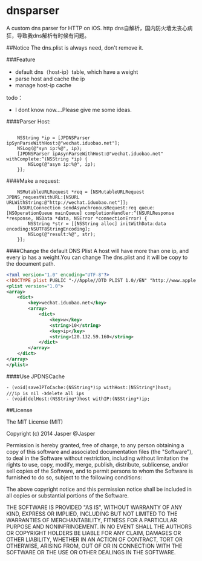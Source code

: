 # dnsparser
A custom dns parser for HTTP on iOS. http dns自解析，国内防火墙太丧心病狂，导致我dns解析有时候有问题。

##Notice
The dns.plist is always need, don't remove it.

###Feature
* default dns（host-ip）table, which have a weight
* parse host and cache the ip
* manage host-ip cache


todo：
* I dont know now....Please give me some ideas.



####Parser Host:

```objc

    NSString *ip = [JPDNSParser ipSynParseWithHost:@"wechat.iduobao.net"];
    NSLog(@"syn ip:%@", ip);
    [JPDNSParser ipAsynParseWithHost:@"wechat.iduobao.net" withComplete:^(NSString *ip) {
        NSLog(@"asyn ip:%@", ip);
    }];

```


####Make a request:


```objc 
    NSMutableURLRequest *req = [NSMutableURLRequest JPDNS_requestWithURL:[NSURL URLWithString:@"http://wechat.iduobao.net"]];
    [NSURLConnection sendAsynchronousRequest:req queue:[NSOperationQueue mainQueue] completionHandler:^(NSURLResponse *response, NSData *data, NSError *connectionError) {
        NSString *str = [[NSString alloc] initWithData:data encoding:NSUTF8StringEncoding];
        NSLog(@"result:%@", str);
    }];
```


####Change the default DNS Plist
A host will have more than one ip, and every ip has a weight.You can change The dns.plist and it will be copy to the document path.

```xml
<?xml version="1.0" encoding="UTF-8"?>
<!DOCTYPE plist PUBLIC "-//Apple//DTD PLIST 1.0//EN" "http://www.apple.com/DTDs/PropertyList-1.0.dtd">
<plist version="1.0">
<array>
	<dict>
		<key>wechat.iduobao.net</key>
		<array>
			<dict>
				<key>w</key>
				<string>10</string>
				<key>ip</key>
				<string>120.132.59.160</string>
			</dict>
		</array>
	</dict>
</array>
</plist>

```


####Use JPDNSCache

```objc
- (void)saveIPToCache:(NSString*)ip withHost:(NSString*)host;
///ip is nil -》delete all ips
- (void)delHost:(NSString*)host withIP:(NSString*)ip;
```

##License

The MIT License (MIT)

Copyright (c) 2014 Jasper @Jasper

Permission is hereby granted, free of charge, to any person obtaining a copy
of this software and associated documentation files (the "Software"), to deal
in the Software without restriction, including without limitation the rights
to use, copy, modify, merge, publish, distribute, sublicense, and/or sell
copies of the Software, and to permit persons to whom the Software is
furnished to do so, subject to the following conditions:

The above copyright notice and this permission notice shall be included in all
copies or substantial portions of the Software.

THE SOFTWARE IS PROVIDED "AS IS", WITHOUT WARRANTY OF ANY KIND, EXPRESS OR
IMPLIED, INCLUDING BUT NOT LIMITED TO THE WARRANTIES OF MERCHANTABILITY,
FITNESS FOR A PARTICULAR PURPOSE AND NONINFRINGEMENT. IN NO EVENT SHALL THE
AUTHORS OR COPYRIGHT HOLDERS BE LIABLE FOR ANY CLAIM, DAMAGES OR OTHER
LIABILITY, WHETHER IN AN ACTION OF CONTRACT, TORT OR OTHERWISE, ARISING FROM,
OUT OF OR IN CONNECTION WITH THE SOFTWARE OR THE USE OR OTHER DEALINGS IN THE
SOFTWARE.
